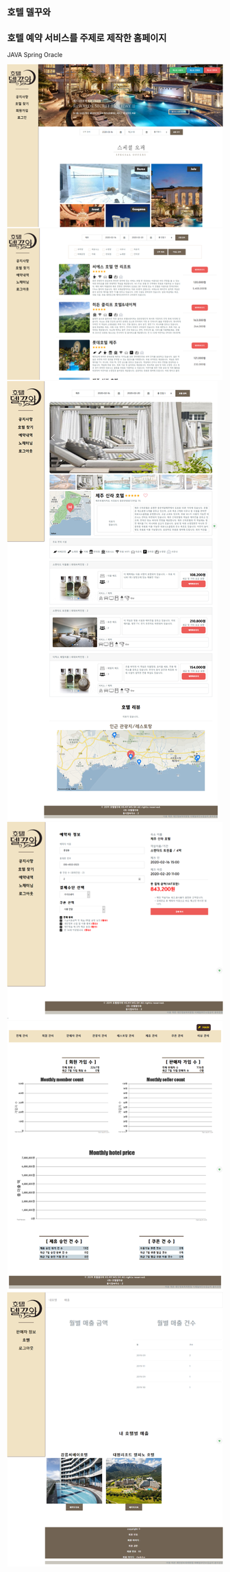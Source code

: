 호텔 델꾸와
-----------------------------------
호텔 예약 서비스를 주제로 제작한 홈페이지
-----------------------------------
JAVA Spring
Oracle


![main](main1.png)
![search1](search1.png)
![detail](detail.jpg)
![payment](payment.png)
![admin](admin.png)
![hotelmanager](hotelmanager.png)
